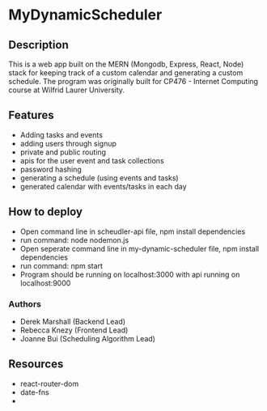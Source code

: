 # MyDynamicScheduler

## Description
This is a web app built on the MERN (Mongodb, Express, React, Node) stack for keeping track of a custom calendar and generating a custom schedule.
The program was originally built for CP476 - Internet Computing course at Wilfrid Laurer University.

## Features
- Adding tasks and events
- adding users through signup
- private and public routing
- apis for the user event and task collections
- password hashing
- generating a schedule (using events and tasks)
- generated calendar with events/tasks in each day

## How to deploy
- Open command line in scheudler-api file, npm install dependencies
- run command: node nodemon.js
- Open seperate command line in my-dynamic-scheduler file, npm install dependencies
- run command: npm start
- Program should be running on localhost:3000 with api running on localhost:9000

### Authors
- Derek Marshall (Backend Lead)
- Rebecca Knezy (Frontend Lead)
- Joanne Bui (Scheduling Algorithm Lead)

## Resources
- react-router-dom
- date-fns
-
